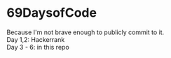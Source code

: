 # 69DaysofCode
Because I'm not brave enough to publicly commit to it. <br>
Day 1,2: Hackerrank <br>
Day 3 - 6: in this repo
